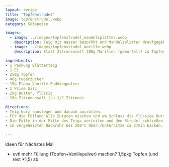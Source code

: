 ```yaml
---
layout: recipe
title: "Topfenstrudel"
image: topfenstrudel.webp
category: Süßspeise

images:
  - image: ../images/topfenstrudel_mandelsplitter.webp
    description: Teig mit Wasser besprüht und Mandelsplitter draufgegeben. Passt zwar gut, wurden aber zu dunkel, daher evtl erst nach halber Zeit draufgeben?
  - image: ../images/topfenstrudel_marille.webp
    description: Statt Zitronensaft 300g Marillen (gewürfelt) zu Topfen mischen. Im warmen Strudel sehr sauer und nicht so gut wie nur Topfen. Nach 1 Nacht im Kühlschrank ist der Boden stark in der Plastikbox geklebt, aber geschmacklich war der Strudel am nächsten Tag sehr gut

ingredients:
- 1 Packung Blätterteig
- 1 Ei
- 250g Topfen
- 40g Puderzucker
- 15g Flana Vanille-Puddingpulver
- 1 Prise Salz
- 20g Butter, flüssig
- 10g Zitronensaft (ca 1/2 Zitrone)

directions:
- Teig kurz rauslegen und danach ausrollen.
- Für die Füllung alle Zutaten mischen und am Schluss die flüssige Butter unterrühren.
- Die Fülle in der Mitte des Teigs verteilen und den Strudel schließen.
- Im vorgeheizten Backrohr bei 200°C Ober-/Unterhitze ca 27min backen.

---
```


Ideen für Nächstes Mal
- evtl mehr Füllung (Topfen+Vanillepulver) machen? 1,5pkg Topfen (und rest *1,5) zb